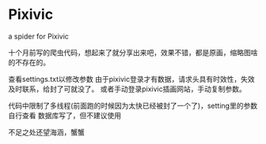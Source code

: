 # Pixivic
a spider for Pixivic

十个月前写的爬虫代码，想起来了就分享出来吧，效果不错，都是原画，缩略图啥的不存在的。

查看settings.txt以修改参数
由于pixivic登录才有数据，请求头具有时效性，失效及时联系，给封了可就没了。
或者手动登录pixivic插画网站，手动复制参数。

代码中限制了多线程(前面跑的时候因为太快已经被封了一个了)，setting里的参数自行查看
数据库写了，但不建议使用

不足之处还望海涵，蟹蟹
